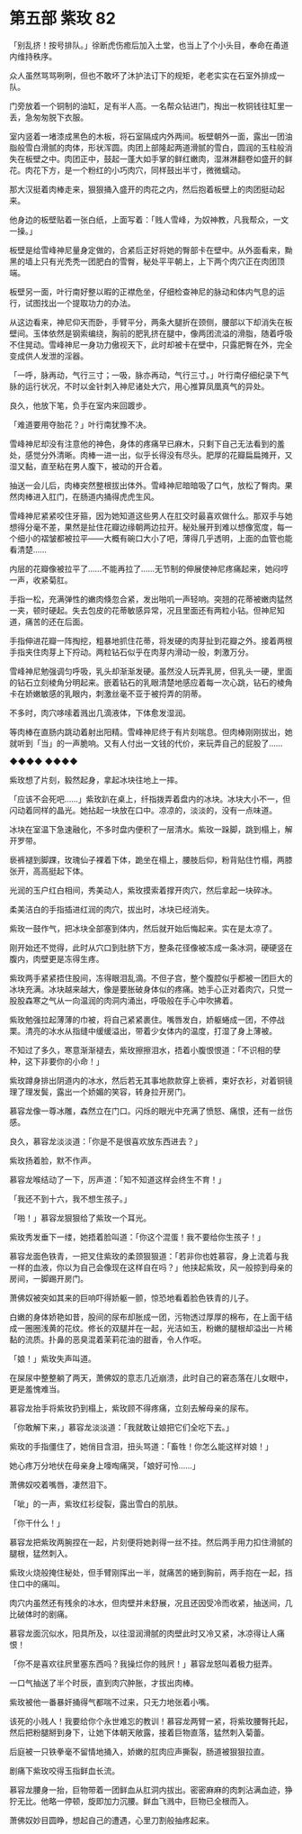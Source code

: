 # 第五部 紫玫 82

「别乱挤！按号排队。」徐断虎伤癒后加入土堂，也当上了个小头目，奉命在甬道内维持秩序。

众人虽然骂骂咧咧，但也不敢坏了沐护法订下的规矩，老老实实在石室外排成一队。

门旁放着一个铜制的油缸，足有半人高。一名帮众钻进门，掏出一枚铜钱往缸里一丢，急匆匆脱下衣服。

室内竖着一堵漆成黑色的木板，将石室隔成内外两间。板壁朝外一面，露出一团油脂般雪白滑腻的肉体，形状浑圆。肉团上部隆起两道滑腻的雪白，圆润的玉柱般消失在板壁之中。肉团正中，鼓起一蓬大如手掌的鲜红嫩肉，湿淋淋翻卷如盛开的鲜花。肉花下方，是一个粉红的小巧肉穴，同样鼓出半寸，微微蠕动。

那大汉挺着肉棒走来，狠狠捅入盛开的肉花之内，然后抱着板壁上的肉团挺动起来。

他身边的板壁贴着一张白纸，上面写着：「贱人雪峰，为奴神教，凡我帮众，一文一操。」

板壁是给雪峰神尼量身定做的，合紧后正好将她的臀部卡在壁中。从外面看来，黝黑的墙上只有光秃秃一团肥白的雪臀，秘处平平朝上，上下两个肉穴正在肉团顶端。

板壁另一面，叶行南好整以暇的正襟危坐，仔细检查神尼的脉动和体内气息的运行，试图找出一个提取功力的办法。

从这边看来，神尼仰天而卧，手臂平分，两条大腿折在颈侧，腰部以下却消失在板壁间。玉体依然是钢索编绕，胸前的肥乳挤在腿中，像两团流溢的滑脂，随着呼吸不住晃动。雪峰神尼一身功力傲视天下，此时却被卡在壁中，只露肥臀在外，完全变成供人发泄的淫器。

「一呼，脉再动，气行三寸；一吸，脉亦再动，气行三寸。」叶行南仔细纪录下气脉的运行状况，不时以金针刺入神尼诸处大穴，用心推算凤凰真气的异处。

良久，他放下笔，负手在室内来回踱步。

「难道要用夺胎花？」叶行南犹豫不决。

雪峰神尼却没有注意他的神色，身体的疼痛早已麻木，只剩下自己无法看到的羞处，感觉分外清晰。肉棒一进一出，似乎长得没有尽头。肥厚的花瓣扁扁摊开，又湿又黏，直至粘在男人腹下，被动的开合着。

抽送一会儿后，肉棒突然整根拔出体外。雪峰神尼暗暗吸了口气，放松了臀肉。果然肉棒进入肛门，在肠道内捅得虎虎生风。

雪峰神尼紧紧咬住牙箍，因为她知道这些男人在肛交时最喜欢做什么。那双手与她想得分毫不差，果然是扯住花瓣边缘朝两边拉开。秘处展开到难以想像宽度，每一个细小的褶皱都被拉平——大概有碗口大小了吧，薄得几乎透明，上面的血管也能看清楚……

内层的花瓣像被拉平了……不能再拉了……无节制的伸展使神尼疼痛起来，她闷哼一声，收紧菊肛。

手指一松，充满弹性的嫩肉倏忽合紧，发出啪叽一声轻响。突翘的花蒂被嫩肉猛然一夹，顿时硬起。失去包皮的花蒂敏感异常，况且里面还有两粒小钻。但神尼知道，痛苦的还在后面。

手指伸进花瓣一阵掏挖，粗暴地抓住花蒂，将发硬的肉芽扯到花瓣之外。接着两根手指夹住肉芽上下捋动。两粒钻石似乎在肉芽内滑动一般，刺激万分。

雪峰神尼勉强调匀呼吸，乳头却渐渐发硬。虽然没人玩弄乳房，但乳头一硬，里面的钻石立刻棱角分明起来。嵌着钻石的乳眼清楚地感应着每一次心跳，钻石的棱角卡在娇嫩敏感的乳眼内，刺激丝毫不亚于被捋弄的阴蒂。

不多时，肉穴哆嗦着溅出几滴液体，下体愈发湿润。

等肉棒在直肠内跳动着射出阳精。雪峰神尼终于有片刻喘息。但肉棒刚刚拔出，她就听到「当」的一声脆响。又有人付出一文钱的代价，来玩弄自己的屁股了……

◆◆◆◆ ◆◆◆◆

紫玫想了片刻，毅然起身，拿起冰块往地上一摔。

「应该不会死吧……」紫玫趴在桌上，纤指拨弄着盘内的冰块。冰块大小不一，但闪动着同样的晶光。她拈起一块放在口中。凉凉的，淡淡的，没有一点味道。

冰块在室温下急速融化，不多时盘内便积了一层清水。紫玫一跺脚，跳到榻上，解开罗带。

亵裤褪到脚踝，玫瑰仙子裸着下体，跪坐在榻上，腰肢后仰，粉背贴住竹榻，两膝张开，高高挺起下体。

光润的玉户红白相间，秀美动人，紫玫摸索着撑开肉穴，然后拿起一块碎冰。

柔美洁白的手指插进红润的肉穴，拔出时，冰块已经消失。

紫玫一鼓作气，把冰块全部塞到体内，然后就开始后悔起来。实在是太凉了。

刚开始还不觉得，此时从穴口到肚脐下方，整条花径像被冻成一条冰洞，硬硬竖在腹内，肉壁更是冻得生疼。

紫玫两手紧紧捂住股间，冻得眼泪乱滴。不但子宫，整个腹腔似乎都被一团巨大的冰块充满。冰块越来越大，像是要胀破身体似的疼痛。她手心正对着肉穴，只觉一股股森寒之气从一向温润的肉洞内涌出，呼吸般在手心中吹拂着。

紫玫勉强拉起薄薄的巾被，将自己紧紧裹住。嘴唇发白，娇躯蜷成一团，不停战栗。清亮的冰水从指缝中缓缓溢出，带着少女体内的温度，打湿了身上薄被。

不知过了多久，寒意渐渐褪去，紫玫擦擦泪水，捂着小腹恨恨道：「不识相的孽种，这下非要你的小命！」

紫玫蹲身排出阴道内的冰水，然后若无其事地款款穿上亵裤，束好衣衫，对着铜镜理了理发鬓，露出一个娇媚的笑容，转身拉开房门。

慕容龙像一尊冰雕，森然立在门口。闪烁的眼光中充满了愤怒、痛恨，还有一丝伤感。

良久，慕容龙淡淡道：「你是不是很喜欢放东西进去？」

紫玫扬着脸，默不作声。

慕容龙喉结动了一下，厉声道：「知不知道这样会终生不育！」

「我还不到十六，我不想生孩子。」

「啪！」慕容龙狠狠给了紫玫一个耳光。

紫玫秀发垂下一缕，她捂着脸叫道：「你这个混蛋！我不要给你生孩子！」

慕容龙面色铁青，一把叉住紫玫的柔颈狠狠道：「若非你也姓慕容，身上流着与我一样的血液，你以为自己会像现在这样自在吗？」他挟起紫玫，风一般掠到母亲的房间，一脚踢开房门。

萧佛奴被突如其来的巨响吓得娇躯一颤，惊恐地看着脸色铁青的儿子。

白嫩的身体娇艳如昔，股间的尿布却胀成一团，污物透过厚厚的棉布，在上面干结成一圈圈浅黄的花纹。修长的双腿并在一起，光洁如玉，粉嫩的腿根却溢出一片稀黏的流质。扑鼻的恶臭混着茉莉花油的甜香，令人作呕。

「娘！」紫玫失声叫道。

在屎尿中整整躺了两天，萧佛奴的意志几近崩溃，此时自己的窘态落在儿女眼中，更是羞愧难当。

慕容龙抬手将紫玫扔到榻上，紫玫顾不得疼痛，立刻去解母亲的尿布。

「你敢解下来，」慕容龙淡淡道：「我就敢让娘把它们全吃下去。」

紫玫的手指僵住了，她俏目含泪，扭头骂道：「畜牲！你怎么能这样对娘！」

她心疼万分地伏在母亲身上嚎啕痛哭，「娘好可怜……」

萧佛奴咬着嘴唇，凄然泪下。

「呲」的一声，紫玫红衫绽裂，露出雪白的肌肤。

「你干什么！」

慕容龙把紫玫两腕捏在一起，片刻便将她剥得一丝不挂。然后两手用力扣住滑腻的腿根，猛然刺入。

紫玫火烧般掩住秘处，但手臂刚挥出一半，就痛苦的蜷到胸前，两手抱在一起，挡住口中的痛叫。

肉穴内虽然还有残余的冰水，但肉壁并未舒展，况且还因受冷而收紧，抽送间，几比破体时的剧痛。

慕容龙面沉似水，阳具所及，以往湿润滑腻的肉壁此时又冷又紧，冰凉得让人痛恨！

「你不是喜欢往屄里塞东西吗？我操烂你的贱屄！」慕容龙怒叫着极力挺弄。

一口气抽送了半个时辰，直到肉穴肿胀，才拔出肉棒。

紫玫被他一番暴奸捅得气都喘不过来，只无力地张着小嘴。

该死的小贱人！我要给你个永世难忘的教训！慕容龙两臂一紧，将紫玫腰臀托起，然后把粉腿掰到身下，让她下体朝天敞露，接着巨物直落，猛然刺入菊蕾。

后庭被一只铁拳毫不留情地捅入，娇嫩的肛肉应声撕裂，肠道被狠狠拉直。

剧痛下紫玫咬得玉指鲜血长流。

慕容龙腰身一抬，巨物带着一团鲜血从肛洞内拔出。密密麻麻的肉刺沾满血迹，狰狞无比。他略一停顿，旋即加力沉腰。鲜血飞溅中，巨物已全根而入。

萧佛奴妙目圆睁，想起自己的遭遇，心里刀割般抽疼起来。

